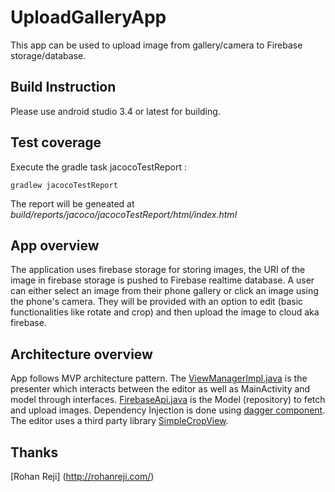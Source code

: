 # UploadGalleryApp
This app can be used to upload image from gallery/camera to Firebase storage/database.

## Build Instruction
Please use android studio 3.4 or latest for building.

## Test coverage
Execute the gradle task jacocoTestReport :

    gradlew jacocoTestReport
The report will be geneated at *build/reports/jacoco/jacocoTestReport/html/index.html*

## App overview
The application uses firebase storage for storing images, the URI of the image in firebase storage is pushed to Firebase realtime database. A user can either select an image from their phone gallery or click an image using the phone's camera. They will be provided with an option to edit (basic functionalities like rotate and crop) and then upload the image to cloud aka firebase.

## Architecture overview
App follows MVP architecture pattern. The [ViewManagerImpl.java](https://github.com/rohanreji/UploadGalleryApp/blob/master/app/src/main/java/com/themaskedbit/uploadgalleryapp/gallery/manager/ViewManagerImpl.java) is the presenter which interacts between the editor as well as MainActivity and model through interfaces.
[FirebaseApi.java](https://github.com/rohanreji/UploadGalleryApp/blob/master/app/src/main/java/com/themaskedbit/uploadgalleryapp/gallery/api/FirebaseApi.java) is the Model (repository) to fetch and upload images. Dependency Injection is done using [dagger component](https://github.com/rohanreji/UploadGalleryApp/blob/master/app/src/main/java/com/themaskedbit/uploadgalleryapp/gallery/di/AppModule.java). The editor uses a third party library [SimpleCropView](https://github.com/igreenwood/SimpleCropView).


## Thanks
[Rohan Reji]
(http://rohanreji.com/)